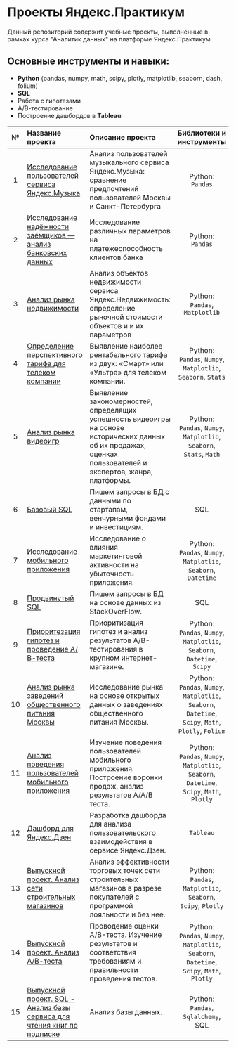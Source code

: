 # Проекты Яндекс.Практикум
Данный репозиторий содержит учебные проекты, выполненные в рамках курса "Аналитик данных" на платформе Яндекс.Практикум
## Основные инструменты и навыки:
- **Python** (pandas, numpy, math, scipy, plotly, matplotlib, seaborn, dash, folium)
- **SQL**
- Работа с гипотезами 
- А/В-тестирование
- Построение дашбордов в **Tableau**


| № | Название проекта | Описание проекта | Библиотеки и инструменты |
|:--:|:-----------------|:-----------------|:-----------------------:|
| 1 | [Исследование пользователей сервиса Яндекс.Музыка](https://github.com/alexandersergeeff/data.analist/tree/910a866098f05ddb88fd4a631b7da7e4b7e075f0/Project_01%20Yandex.Music) | Анализ пользователей музыкального сервиса Яндекс.Музыка: сравнение предпочтений пользователей Москвы и Санкт-Петербурга | Python: `Pandas` |
| 2 | [Исследование надёжности заёмщиков — анализ банковских данных](https://github.com/alexandersergeeff/data.analist/tree/62ce27ae12f1b33797455f6736a0236f3dcf5579/Project_02%20Research%20of%20bank) | Исследование различных параметров на платежеспособность клиентов банка | Python: `Pandas` |
| 3 | [Анализ рынка недвижимости](https://github.com/alexandersergeeff/data.analist/tree/62ce27ae12f1b33797455f6736a0236f3dcf5579/Project_03%20Real%20estate) | Анализ объектов недвижимости сервиса Яндекс.Недвижимость: определение рыночной стоимости объектов и и их параметров | Python: `Pandas`, `Matplotlib` |
| 4 | [Определение перспективного тарифа для телеком компании](https://github.com/alexandersergeeff/data.analist/tree/62ce27ae12f1b33797455f6736a0236f3dcf5579/Project_04%20Telecom%20tariffs) | Выявление наиболее рентабельного тарифа из двух: «Смарт» или «Ультра» для телеком компании. | Python: `Pandas`, `Numpy`, `Matplotlib`, `Seaborn`, `Stats` |
| 5 | [Анализ рынка видеоигр](https://github.com/alexandersergeeff/data.analist/tree/62ce27ae12f1b33797455f6736a0236f3dcf5579/Project_05%20Video%20games) | Выявление закономерностей, определящих успешность видеоигры на основе исторических данных об их продажах, оценках пользователей и экспертов, жанра, платформы. | Python: `Pandas`, `Numpy`, `Matplotlib`, `Seaborn`, `Stats`, `Math` |
| 6 | [Базовый SQL](https://github.com/alexandersergeeff/data.analist/tree/62ce27ae12f1b33797455f6736a0236f3dcf5579/Project_06%20Basic%20SQL) | Пишем запросы в БД с данными по стартапам, венчурными фондами и инвестициям. | SQL |
| 7 | [Исследование мобильного приложения](https://github.com/alexandersergeeff/data.analist/tree/62ce27ae12f1b33797455f6736a0236f3dcf5579/Project_07%20Research%20mobile%20app) | Исследование о влияния маркетинговой активности на убыточность приложения. | Python: `Pandas`, `Numpy`, `Matplotlib`, `Seaborn`, `Datetime` |
| 8 | [Продвинутый SQL](https://github.com/alexandersergeeff/data.analist/tree/62ce27ae12f1b33797455f6736a0236f3dcf5579/Project_08%20Advanced%20SQL) | Пишем запросы в БД на основе данных из StackOverFlow. | SQL |
| 9 | [Приоритезация гипотез и проведение А/В-теста](https://github.com/alexandersergeeff/data.analist/tree/62ce27ae12f1b33797455f6736a0236f3dcf5579/Project_09%20Gypothesis%20AB-test) | Приоритизация гипотез и анализ результатов A/B-тестирования в крупном интернет-магазине. | Python: `Pandas`, `Numpy`, `Matplotlib`, `Seaborn`, `Datetime`, `Scipy` |
| 10 | [Анализ рынка заведений общественного питания Москвы](https://github.com/alexandersergeeff/data.analist/tree/62ce27ae12f1b33797455f6736a0236f3dcf5579/Project_10%20Public%20catering%20of%20Moskow) | Исследование рынка на основе открытых данных о заведениях общественного питания Москвы. | Python: `Pandas`, `Numpy`, `Matplotlib`, `Seaborn`, `Datetime`, `Scipy`, `Math`, `Plotly`, `Folium` |
| 11 | [Анализ поведения пользователей мобильного приложения](https://github.com/alexandersergeeff/data.analist/tree/62ce27ae12f1b33797455f6736a0236f3dcf5579/Project_11%20Analysis%20of%20user%20behavior) | Изучение поведения пользователей мобильного приложения. Построение воронки продаж, анализ результатов A/A/B теста. | Python: `Pandas`, `Numpy`, `Matplotlib`, `Seaborn`, `Datetime`, `Scipy`, `Math`, `Plotly` |
| 12 | [Дашборд для Яндекс.Дзен](https://github.com/alexandersergeeff/data.analist/tree/62ce27ae12f1b33797455f6736a0236f3dcf5579/Project_12%20Dashboard%20for%20Yandex.Dzen) | Разработка дашборда для анализа пользовательского взаимодействия в сервисе Яндекс.Дзен. | `Tableau` |
| 13 | [Выпускной проект. Анализ сети строительных магазинов](https://github.com/alexandersergeeff/data.analist/tree/62ce27ae12f1b33797455f6736a0236f3dcf5579/Project_13%20Total%20project%20-%20Retail) | Анализ эффективности торговых точек сети строительных магазинов в разрезе покупателей с программой лояльности и без нее. | Python: `Pandas`, `Matplotlib`, `Seaborn`, `Scipy`, `Plotly` |
| 14 | [Выпускной проект. Анализ А/В-теста](https://github.com/alexandersergeeff/data.analist/tree/62ce27ae12f1b33797455f6736a0236f3dcf5579/Project_14%20Total%20project%20AB-test) | Проводение оценки A/B-теста. Изучение результатов и соответствия требованиям и правильности проведения тестов. | Python: `Pandas`, `Numpy`, `Matplotlib`, `Seaborn`, `Datetime`, `Scipy`, `Math`, `Plotly` |
| 15 | [Выпускной проект. SQL - Анализ базы сервиса для чтения книг по подписке](https://github.com/alexandersergeeff/data.analist/tree/62ce27ae12f1b33797455f6736a0236f3dcf5579/Project_15%20Total%20project%20SQL) | Анализ базы данных. | Python: `Pandas`, `Sqlalchemy`, SQL |
